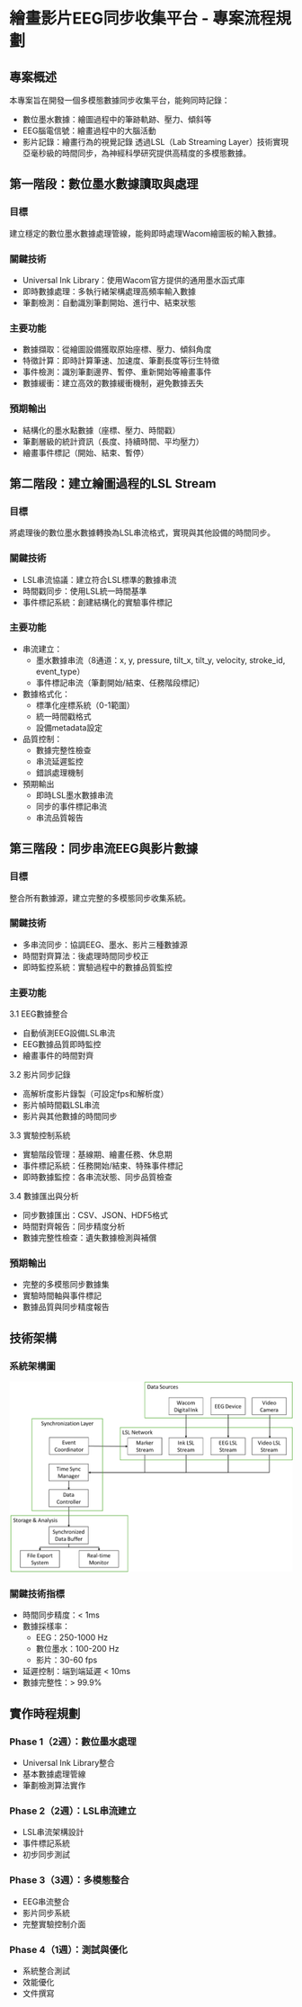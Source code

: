 # 繪畫影片EEG同步收集平台 - 專案流程規劃
## 專案概述
本專案旨在開發一個多模態數據同步收集平台，能夠同時記錄：
* 數位墨水數據：繪圖過程中的筆跡軌跡、壓力、傾斜等
* EEG腦電信號：繪畫過程中的大腦活動
* 影片記錄：繪畫行為的視覺記錄
透過LSL（Lab Streaming Layer）技術實現亞毫秒級的時間同步，為神經科學研究提供高精度的多模態數據。

## 第一階段：數位墨水數據讀取與處理
### 目標
建立穩定的數位墨水數據處理管線，能夠即時處理Wacom繪圖板的輸入數據。
### 關鍵技術
* Universal Ink Library：使用Wacom官方提供的通用墨水函式庫
* 即時數據處理：多執行緒架構處理高頻率輸入數據
* 筆劃檢測：自動識別筆劃開始、進行中、結束狀態
### 主要功能
* 數據擷取：從繪圖設備獲取原始座標、壓力、傾斜角度
* 特徵計算：即時計算筆速、加速度、筆劃長度等衍生特徵
* 事件檢測：識別筆劃邊界、暫停、重新開始等繪畫事件
* 數據緩衝：建立高效的數據緩衝機制，避免數據丟失
### 預期輸出
* 結構化的墨水點數據（座標、壓力、時間戳）
* 筆劃層級的統計資訊（長度、持續時間、平均壓力）
* 繪畫事件標記（開始、結束、暫停）

## 第二階段：建立繪圖過程的LSL Stream
### 目標
將處理後的數位墨水數據轉換為LSL串流格式，實現與其他設備的時間同步。
### 關鍵技術
* LSL串流協議：建立符合LSL標準的數據串流
* 時間戳同步：使用LSL統一時間基準
* 事件標記系統：創建結構化的實驗事件標記
### 主要功能
* 串流建立：
  * 墨水數據串流（8通道：x, y, pressure, tilt_x, tilt_y, velocity, stroke_id, event_type）
  * 事件標記串流（筆劃開始/結束、任務階段標記）
* 數據格式化：
  * 標準化座標系統（0-1範圍）
  * 統一時間戳格式
  * 設備metadata設定
* 品質控制：
  * 數據完整性檢查
  * 串流延遲監控
  * 錯誤處理機制
* 預期輸出
  * 即時LSL墨水數據串流
  * 同步的事件標記串流
  * 串流品質報告

## 第三階段：同步串流EEG與影片數據
### 目標
整合所有數據源，建立完整的多模態同步收集系統。
### 關鍵技術
  * 多串流同步：協調EEG、墨水、影片三種數據源
  * 時間對齊算法：後處理時間同步校正
  * 即時監控系統：實驗過程中的數據品質監控
### 主要功能
3.1 EEG數據整合
  * 自動偵測EEG設備LSL串流
  * EEG數據品質即時監控
  * 繪畫事件的時間對齊

3.2 影片同步記錄
  * 高解析度影片錄製（可設定fps和解析度）
  * 影片幀時間戳LSL串流
  * 影片與其他數據的時間同步

3.3 實驗控制系統
  * 實驗階段管理：基線期、繪畫任務、休息期
  * 事件標記系統：任務開始/結束、特殊事件標記
  * 即時數據監控：各串流狀態、同步品質檢查

3.4 數據匯出與分析
  * 同步數據匯出：CSV、JSON、HDF5格式
  * 時間對齊報告：同步精度分析
  * 數據完整性檢查：遺失數據檢測與補償
### 預期輸出
  * 完整的多模態同步數據集
  * 實驗時間軸與事件標記
  * 數據品質與同步精度報告
## 技術架構
### 系統架構圖
![system_archietecture](./系統架構.png)
### 關鍵技術指標
* 時間同步精度：< 1ms
* 數據採樣率：
  * EEG：250-1000 Hz
  * 數位墨水：100-200 Hz
  * 影片：30-60 fps
* 延遲控制：端到端延遲 < 10ms
* 數據完整性：> 99.9%
## 實作時程規劃
### Phase 1（2週）：數位墨水處理
* Universal Ink Library整合
* 基本數據處理管線
* 筆劃檢測算法實作
### Phase 2（2週）：LSL串流建立
* LSL串流架構設計
* 事件標記系統
* 初步同步測試
### Phase 3（3週）：多模態整合
* EEG串流整合
* 影片同步系統
* 完整實驗控制介面
### Phase 4（1週）：測試與優化
* 系統整合測試
* 效能優化
* 文件撰寫

